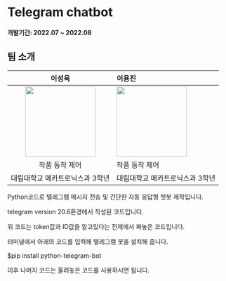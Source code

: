 # Telegram chatbot

 **개발기간: 2022.07 ~ 2022.08**


## 팀 소개

|      이성욱       |          이용진         | 
| :------------------------------------------------------------------------------: | :---------------------------------------------------------------------------------------------------------------------------------------|  
<img width="160px" src="https://github.com/lee-seong-wook/object-detection-robot-/assets/130055880/81cae49a-dc9d-4fbd-81ad-cae715314337" />    |   <img width="160px" src="https://github.com/lee-seong-wook/object-detection-robot-/assets/130055880/b032aa51-f0d0-4354-b310-d57b3549b58a" />    |
|      작품 동작 제어            |        작품 동작 제어   | 
| 대림대학교 메카트로닉스과 3학년 | 대림대학교 메카트로닉스과 3학년 |



Python코드로 텔레그램 메시지 전송 및 간단한 자동 응답형 쳇봇 제작입니다.

telegram version 20.6환경에서 작성된 코드입니다.

위 코드는 token값과 ID값을 알고있다는 전제에서 짜놓은 코드입니다.

터미널에서 아래의 코드를 입력해 텔레그램 봇을 설치해 줍니다.

$pip install python-telegram-bot

이후 나머지 코드는 올려놓은 코드를 사용하시면 됩니다.
